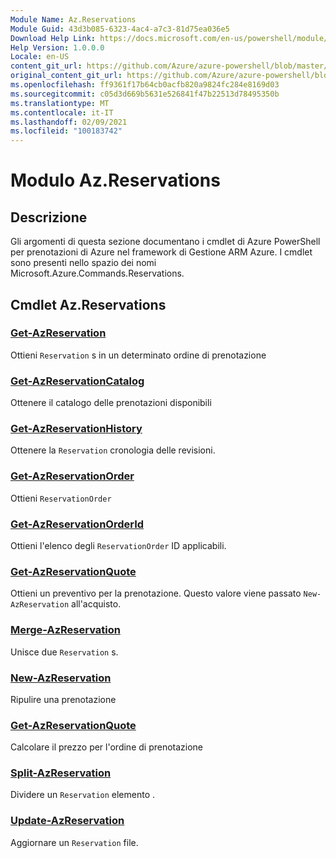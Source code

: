 ```yaml
---
Module Name: Az.Reservations
Module Guid: 43d3b085-6323-4ac4-a7c3-81d75ea036e5
Download Help Link: https://docs.microsoft.com/en-us/powershell/module/az.reservations
Help Version: 1.0.0.0
Locale: en-US
content_git_url: https://github.com/Azure/azure-powershell/blob/master/src/Reservations/Reservations/help/Az.Reservations.md
original_content_git_url: https://github.com/Azure/azure-powershell/blob/master/src/Reservations/Reservations/help/Az.Reservations.md
ms.openlocfilehash: ff9361f17b64cb0acfb820a9824fc284e8169d03
ms.sourcegitcommit: c05d3d669b5631e526841f47b22513d78495350b
ms.translationtype: MT
ms.contentlocale: it-IT
ms.lasthandoff: 02/09/2021
ms.locfileid: "100183742"
---
```

# Modulo Az.Reservations
## Descrizione
Gli argomenti di questa sezione documentano i cmdlet di Azure PowerShell per prenotazioni di Azure nel framework di Gestione ARM Azure. I cmdlet sono presenti nello spazio dei nomi Microsoft.Azure.Commands.Reservations.

## Cmdlet Az.Reservations
### [Get-AzReservation](Get-AzReservation.md)
Ottieni `Reservation` s in un determinato ordine di prenotazione

### [Get-AzReservationCatalog](Get-AzReservationCatalog.md)
Ottenere il catalogo delle prenotazioni disponibili

### [Get-AzReservationHistory](Get-AzReservationHistory.md)
Ottenere la `Reservation` cronologia delle revisioni.

### [Get-AzReservationOrder](Get-AzReservationOrder.md)
Ottieni `ReservationOrder`

### [Get-AzReservationOrderId](Get-AzReservationOrderId.md)
Ottieni l'elenco degli `ReservationOrder` ID applicabili.

### [Get-AzReservationQuote](Get-AzReservationQuote.md)
Ottieni un preventivo per la prenotazione. Questo valore viene passato `New-AzReservation` all'acquisto.

### [Merge-AzReservation](Merge-AzReservation.md)
Unisce due `Reservation` s.

### [New-AzReservation](New-AzReservation.md)
Ripulire una prenotazione

### [Get-AzReservationQuote](Get-AzReservationQuote.md)
Calcolare il prezzo per l'ordine di prenotazione

### [Split-AzReservation](Split-AzReservation.md)
Dividere un `Reservation` elemento .

### [Update-AzReservation](Update-AzReservation.md)
Aggiornare un `Reservation` file.


